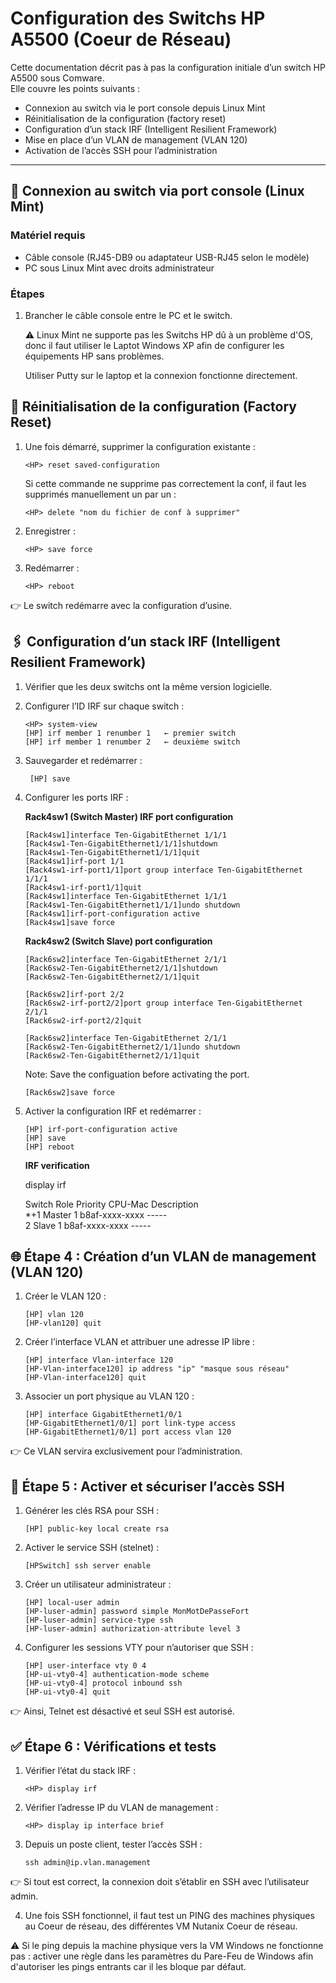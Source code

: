 # Configuration des Switchs HP A5500 (Coeur de Réseau)

Cette documentation décrit pas à pas la configuration initiale d’un switch HP A5500 sous Comware.  
Elle couvre les points suivants :  

- Connexion au switch via le port console depuis Linux Mint  
- Réinitialisation de la configuration (factory reset)  
- Configuration d’un stack IRF (Intelligent Resilient Framework)
- Mise en place d’un VLAN de management (VLAN 120)  
- Activation de l’accès SSH pour l’administration  

---

## 🔌 Connexion au switch via port console (Linux Mint)

### Matériel requis
- Câble console (RJ45-DB9 ou adaptateur USB-RJ45 selon le modèle)
- PC sous Linux Mint avec droits administrateur

### Étapes
1. Brancher le câble console entre le PC et le switch.  

   ⚠️ Linux Mint ne supporte pas les Switchs HP dû à un problème d'OS, donc il faut utiliser le Laptot Windows XP afin de configurer les équipements HP sans problèmes.

   Utiliser Putty sur le laptop et la connexion fonctionne directement.

## 🔄 Réinitialisation de la configuration (Factory Reset)

1. Une fois démarré, supprimer la configuration existante :
   ```
   <HP> reset saved-configuration
   ```

   Si cette commande ne supprime pas correctement la conf, il faut les supprimés manuellement un par un : 
   ```
   <HP> delete "nom du fichier de conf à supprimer" 
   ```

2. Enregistrer : 
   ```
   <HP> save force 
   ```

3. Redémarrer :
   ```
   <HP> reboot
   ```

👉 Le switch redémarre avec la configuration d’usine.

## 🖇 Configuration d’un stack IRF (Intelligent Resilient Framework)

1. Vérifier que les deux switchs ont la même version logicielle.
2. Configurer l’ID IRF sur chaque switch :
   ```
   <HP> system-view
   [HP] irf member 1 renumber 1   ← premier switch
   [HP] irf member 1 renumber 2   ← deuxième switch
   ```

3. Sauvegarder et redémarrer :
   ```
    [HP] save
    ```

4. Configurer les ports IRF :<br>

   **Rack4sw1 (Switch Master) IRF port configuration**<br>
   ```
   [Rack4sw1]interface Ten-GigabitEthernet 1/1/1
   [Rack4sw1-Ten-GigabitEthernet1/1/1]shutdown
   [Rack4sw1-Ten-GigabitEthernet1/1/1]quit
   [Rack4sw1]irf-port 1/1
   [Rack4sw1-irf-port1/1]port group interface Ten-GigabitEthernet 1/1/1
   [Rack4sw1-irf-port1/1]quit
   [Rack4sw1]interface Ten-GigabitEthernet 1/1/1
   [Rack4sw1-Ten-GigabitEthernet1/1/1]undo shutdown
   [Rack4sw1]irf-port-configuration active
   [Rack4sw1]save force 
   ```

   **Rack4sw2 (Switch Slave) port configuration**<br>
   ```
   [Rack6sw2]interface Ten-GigabitEthernet 2/1/1
   [Rack6sw2-Ten-GigabitEthernet2/1/1]shutdown
   [Rack6sw2-Ten-GigabitEthernet2/1/1]quit
   ```

   ```
   [Rack6sw2]irf-port 2/2
   [Rack6sw2-irf-port2/2]port group interface Ten-GigabitEthernet 2/1/1
   [Rack6sw2-irf-port2/2]quit
   ```

   ```
   [Rack6sw2]interface Ten-GigabitEthernet 2/1/1
   [Rack6sw2-Ten-GigabitEthernet2/1/1]undo shutdown
   [Rack6sw2-Ten-GigabitEthernet2/1/1]quit
   ```

   Note: Save the configuation before activating the port.

   ```
   [Rack6sw2]save force 
   ```

5. Activer la configuration IRF et redémarrer :
   ```
   [HP] irf-port-configuration active
   [HP] save
   [HP] reboot
   ```

   **IRF verification**

   <Rack4sw1>display irf<br>

   Switch  Role   Priority  CPU-Mac         Description<br>
   *+1   Master  1         b8af-xxxx-xxxx  -----<br>
     2   Slave   1         b8af-xxxx-xxxx  -----

## 🌐 Étape 4 : Création d’un VLAN de management (VLAN 120)

1. Créer le VLAN 120 :<br>
   ```
   [HP] vlan 120
   [HP-vlan120] quit
   ```
2. Créer l’interface VLAN et attribuer une adresse IP libre :<br>
   ```
   [HP] interface Vlan-interface 120
   [HP-Vlan-interface120] ip address "ip" "masque sous réseau"
   [HP-Vlan-interface120] quit
   ```
3. Associer un port physique au VLAN 120 :<br>
   ```
   [HP] interface GigabitEthernet1/0/1
   [HP-GigabitEthernet1/0/1] port link-type access
   [HP-GigabitEthernet1/0/1] port access vlan 120
   ```

👉 Ce VLAN servira exclusivement pour l’administration.

## 🔐 Étape 5 : Activer et sécuriser l’accès SSH

1. Générer les clés RSA pour SSH :
   ```
   [HP] public-key local create rsa
   ```

2. Activer le service SSH (stelnet) :
   ```
   [HPSwitch] ssh server enable
   ```

3. Créer un utilisateur administrateur :
   ```
   [HP] local-user admin
   [HP-luser-admin] password simple MonMotDePasseFort
   [HP-luser-admin] service-type ssh
   [HP-luser-admin] authorization-attribute level 3
   ```
   
4. Configurer les sessions VTY pour n’autoriser que SSH :
   ```
   [HP] user-interface vty 0 4
   [HP-ui-vty0-4] authentication-mode scheme
   [HP-ui-vty0-4] protocol inbound ssh
   [HP-ui-vty0-4] quit
   ```

👉 Ainsi, Telnet est désactivé et seul SSH est autorisé.

## ✅ Étape 6 : Vérifications et tests

1. Vérifier l’état du stack IRF :
   ```
   <HP> display irf
   ```

2. Vérifier l’adresse IP du VLAN de management :
   ```
   <HP> display ip interface brief
   ```

3. Depuis un poste client, tester l’accès SSH :
   ```
   ssh admin@ip.vlan.management
   ```

👉 Si tout est correct, la connexion doit s’établir en SSH avec l’utilisateur admin.


4. Une fois SSH fonctionnel, il faut test un PING des machines physiques au Coeur de réseau, des différentes VM Nutanix Coeur de réseau.

⚠️ Si le ping depuis la machine physique vers la VM Windows ne fonctionne pas : activer une règle dans les paramètres du Pare-Feu de Windows afin d'autoriser les pings entrants car il les bloque par défaut.